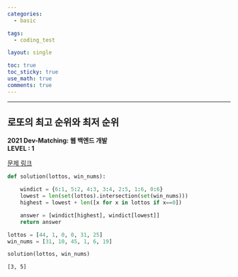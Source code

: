 ```yaml
---
categories:
  - basic

tags:
  - coding_test

layout: single

toc: true
toc_sticky: true
use_math: true
comments: true
---
```


---
## 로또의 최고 순위와 최저 순위

**2021 Dev-Matching: 웹 백엔드 개발**  
**LEVEL : 1**

[문제 링크](https://programmers.co.kr/learn/courses/30/lessons/77484)


```python
def solution(lottos, win_nums):

    windict = {6:1, 5:2, 4:3, 3:4, 2:5, 1:6, 0:6}
    lowest = len(set(lottos).intersection(set(win_nums)))
    highest = lowest + len([x for x in lottos if x==0])

    answer = [windict[highest], windict[lowest]]
    return answer
```


```python
lottos = [44, 1, 0, 0, 31, 25]
win_nums = [31, 10, 45, 1, 6, 19]
```


```python
solution(lottos, win_nums)
```




    [3, 5]
